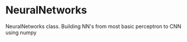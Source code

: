 # NeuralNetworks
NeuralNetworks class. Building NN's from most basic perceptron to CNN using numpy 
